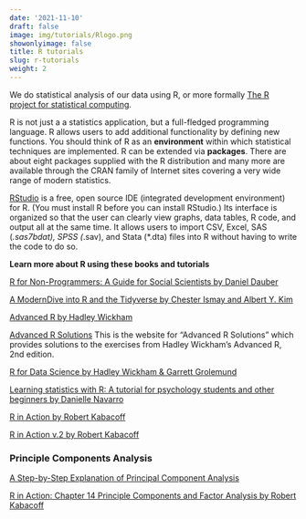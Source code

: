 ```yaml
---
date: '2021-11-10'
draft: false
image: img/tutorials/Rlogo.png
showonlyimage: false
title: R tutorials
slug: r-tutorials
weight: 2
---
```



We do statistical analysis of our data using R, or more formally [The R project for statistical computing](https://www.r-project.org/). 
<!--more-->

R is not just a a statistics application, but a full-fledged programming language. R allows users to add additional functionality by defining new functions. You should think of R as an **environment** within which statistical techniques are implemented. R can be extended via **packages**. There are about eight packages supplied with the R distribution and many more are available through the CRAN family of Internet sites covering a very wide range of modern statistics.

[RStudio](https://www.rstudio.com/products/rstudio/) is a free, open source IDE (integrated development environment) for R. (You must install R before you can install RStudio.) Its interface is organized so that the user can clearly view graphs, data tables, R code, and output all at the same time. It allows users to import CSV, Excel, SAS (*.sas7bdat), SPSS (*.sav), and Stata (*.dta) files into R without having to write the code to do so.


**Learn more about R using these books and tutorials**

[R for Non-Programmers: A Guide for Social Scientists by Daniel Dauber](https://bookdown.org/daniel_dauber_io/r4np_book/)

[A ModernDive into R and the Tidyverse by Chester Ismay and Albert Y. Kim](https://moderndive.netlify.app/index.html)

[Advanced R by Hadley Wickham](https://adv-r.hadley.nz/index.html)

[Advanced R Solutions](https://advanced-r-solutions.rbind.io) This is the website for “Advanced R Solutions” which provides solutions to the exercises from Hadley Wickham’s Advanced R, 2nd edition.

[R for Data Science by Hadley Wickham & Garrett Grolemund](https://r4ds.had.co.nz/index.html)

[Learning statistics with R: A tutorial for psychology students and other beginners by Danielle Navarro](https://learningstatisticswithr.com/book/)

[R in Action by Robert Kabacoff](http://www.cs.uni.edu/~jacobson/4772/week11/R_in_Action.pdf)

[R in Action v.2 by Robert Kabacoff](https://livebook.manning.com/book/r-in-action-third-edition/welcome/v-9/1)

### Principle Components Analysis

[A Step-by-Step Explanation of Principal Component Analysis ](https://builtin.com/data-science/step-step-explanation-principal-component-analysis)

[R in Action: Chapter 14 Principle Components and Factor Analysis by Robert Kabacoff](https://livebook.manning.com/book/r-in-action-third-edition/chapter-14/)

